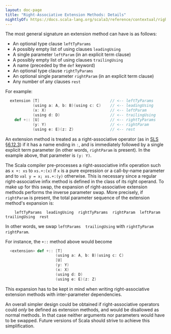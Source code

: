 ```yaml
---
layout: doc-page
title: "Right-Associative Extension Methods: Details"
nightlyOf: https://docs.scala-lang.org/scala3/reference/contextual/right-associative-extension-methods.html
---
```


<!-- In case the names of the clauses are modified, also modify them in ClassLikeSupport, Desugar, and RefinedPrinter -->

The most general signature an extension method can have is as follows:
  - An optional type clause `leftTyParams`
  - A possibly empty list of using clauses `leadingUsing`
  - A single parameter `leftParam` (in an explicit term clause)
  - A possibly empty list of using clauses `trailingUsing`
  - A name (preceded by the `def` keyword)
  - An optional type clause `rightTyParams`
  - An optional single parameter `rightParam` (in an explicit term clause)
  - Any number of any clauses `rest`

For example:

```scala
  extension [T]                               // <-- leftTyParams
            (using a: A, b: B)(using c: C)    // <-- leadingUsing
            (x: X)                            // <-- leftParam
            (using d: D)                      // <-- trailingUsing
    def +:: [U]                               // <-- rightTyParams
            (y: Y)                            // <-- rightParam
            (using e: E)(z: Z)                // <-- rest
```


An extension method is treated as a right-associative operator
(as in [SLS §6.12.3](https://www.scala-lang.org/files/archive/spec/2.13/06-expressions.html#infix-operations))
if it has a name ending in `:`, and is immediately followed by a
single explicit term parameter (in other words, `rightParam` is present). In the example above, that parameter is `(y: Y)`.

The Scala compiler pre-processes a right-associative infix operation such as `x +: xs`
to `xs.+:(x)` if `x` is a pure expression or a call-by-name parameter and to `val y = x; xs.+:(y)` otherwise. This is necessary since a regular right-associative infix method
is defined in the class of its right operand. To make up for this swap,
the expansion of right-associative extension methods performs the inverse parameter swap. More precisely, if `rightParam` is present, the total parameter sequence
of the extension method's expansion is:

```
    leftTyParams  leadingUsing  rightTyParams  rightParam  leftParam  trailingUsing  rest
```

In other words, we swap `leftParams  trailingUsing` with `rightTyParam  rightParam`.

For instance, the `+::` method above would become

```scala
  <extension> def +:: [T]
                      (using a: A, b: B)(using c: C)
                      [U]
                      (y: Y)
                      (x: X)
                      (using d: D)
                      (using e: E)(z: Z)
```

This expansion has to be kept in mind when writing right-associative extension
methods with inter-parameter dependencies.

An overall simpler design could be obtained if right-associative operators could _only_ be defined as extension methods, and would be disallowed as normal methods. In that case neither arguments nor parameters would have to be swapped. Future versions of Scala should strive to achieve this simplification.
